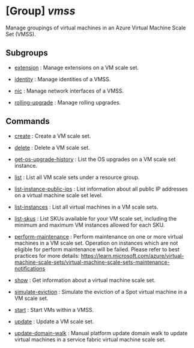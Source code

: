 # [Group] _vmss_

Manage groupings of virtual machines in an Azure Virtual Machine Scale Set (VMSS).

## Subgroups

- [extension](/Commands/vmss/extension/readme.md)
: Manage extensions on a VM scale set.

- [identity](/Commands/vmss/identity/readme.md)
: Manage identities of a VMSS.

- [nic](/Commands/vmss/nic/readme.md)
: Manage network interfaces of a VMSS.

- [rolling-upgrade](/Commands/vmss/rolling-upgrade/readme.md)
: Manage rolling upgrades.

## Commands

- [create](/Commands/vmss/_create.md)
: Create a VM scale set.

- [delete](/Commands/vmss/_delete.md)
: Delete a VM scale set.

- [get-os-upgrade-history](/Commands/vmss/_get-os-upgrade-history.md)
: List the OS upgrades on a VM scale set instance.

- [list](/Commands/vmss/_list.md)
: List all VM scale sets under a resource group.

- [list-instance-public-ips](/Commands/vmss/_list-instance-public-ips.md)
: List information about all public IP addresses on a virtual machine scale set level.

- [list-instances](/Commands/vmss/_list-instances.md)
: List all virtual machines in a VM scale sets.

- [list-skus](/Commands/vmss/_list-skus.md)
: List SKUs available for your VM scale set, including the minimum and maximum VM instances allowed for each SKU.

- [perform-maintenance](/Commands/vmss/_perform-maintenance.md)
: Perform maintenance on one or more virtual machines in a VM scale set. Operation on instances which are not eligible for perform maintenance will be failed. Please refer to best practices for more details: https://learn.microsoft.com/azure/virtual-machine-scale-sets/virtual-machine-scale-sets-maintenance-notifications

- [show](/Commands/vmss/_show.md)
: Get information about a virtual machine scale set.

- [simulate-eviction](/Commands/vmss/_simulate-eviction.md)
: Simulate the eviction of a Spot virtual machine in a VM scale set.

- [start](/Commands/vmss/_start.md)
: Start VMs within a VMSS.

- [update](/Commands/vmss/_update.md)
: Update a VM scale set.

- [update-domain-walk](/Commands/vmss/_update-domain-walk.md)
: Manual platform update domain walk to update virtual machines in a service fabric virtual machine scale set.
